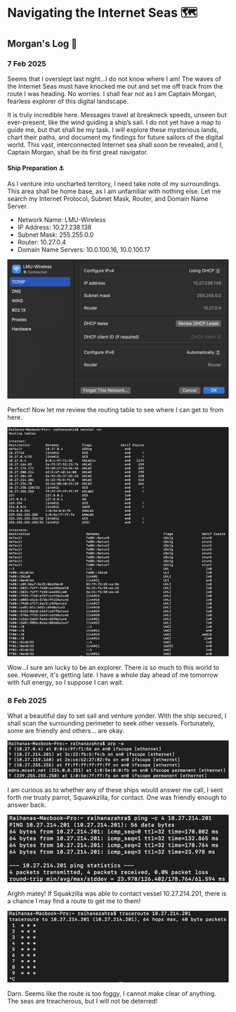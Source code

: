# Navigating the Internet Seas 🗺️
## Morgan's Log 📜

### 7 Feb 2025
Seems that I overslept last night...I do not know where I am! The waves of the Internet Seas must have knocked me out and set me off track from the route I was heading. No worries. I shall fear not as I am Captain Morgan, fearless explorer of this digital landscape.

It is truly incredible here. Messages travel at breakneck speeds, unseen but ever-present, like the wind guiding a ship’s sail. I do not yet have a map to guide me, but that shall be my task. I will explore these mysterious lands, chart their paths, and document my findings for future sailors of the digital world. This vast, interconnected Internet sea shall soon be revealed, and I, Captain Morgan, shall be its first great navigator. 

#### Ship Preparation ⚓️
As I venture into uncharted territory, I need take note of my surroundings. This area shall be home base, as I am unfamiliar with nothing else. Let me search my Internet Protocol, Subnet Mask, Router, and Domain Name Server.

- Network Name: LMU-Wireless
- IP Address: 10.27.238.138
- Subnet Mask: 255.255.0.0
- Router: 10.27.0.4
- Domain Name Servers: 10.0.100.16, 10.0.100.17

![Image of IP, SM, router](images/lmu_TCPIP.png)

Perfect! Now let me review the routing table to see where I can get to from here.

![Image of Routing Table](images/lmu_routingtable.png)

Wow...I sure am lucky to be an explorer. There is so much to this world to see. However, it's getting late. I have a whole day ahead of me tomorrow with full energy, so I suppose I can wait. 

### 8 Feb 2025
What a beautiful day to set sail and venture yonder. With the ship secured, I shall scan the surrounding perimeter to seek other vessels. Fortunately, some are friendly and others... are okay. 

![Image of ARP Scan](images/lmu_arp.png)

I am curious as to whether any of these ships would answer me call, I sent forth me trusty parrot, Squawkzilla, for contact. One was friendly enough to answer back.

![Image of Ping Host](images/lmu_pinghost.png)

Arghh matey! If Squakzilla was able to contact vessel 10.27.214.201, there is a chance I may find a route to get me to them!

![Image of Traceroute Host](images/lmu_traceroutehost.png)

Darn. Seems like the route is too foggy, I cannot make clear of anything. The seas are treacherous, but I will not be deterred!
